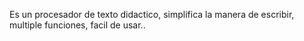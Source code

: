Es un procesador de texto  didactico, 
simplifica la manera de escribir, 
multiple funciones, facil de usar..
